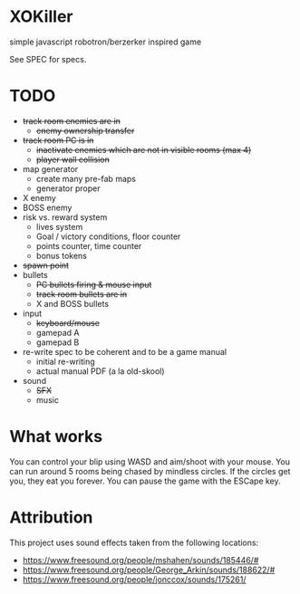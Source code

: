 XOKiller
========

simple javascript robotron/berzerker inspired game

See SPEC for specs.

TODO
====

* ~~track room enemies are in~~
  - ~~enemy ownership transfer~~
* ~~track room PC is in~~
  - ~~inactivate enemies which are not in visible rooms (max 4)~~
  - ~~player wall collision~~
* map generator
  - create many pre-fab maps
  - generator proper
* X enemy
* BOSS enemy
* risk vs. reward system
  - lives system
  - Goal / victory conditions, floor counter
  - points counter, time counter
  - bonus tokens
* ~~spawn point~~
* bullets
  - ~~PC bullets firing & mouse input~~
  - ~~track room bullets are in~~
  - X and BOSS bullets
* input
  - ~~keyboard/mouse~~
  - gamepad A
  - gamepad B
* re-write spec to be coherent and to be a game manual
  - initial re-writing
  - actual manual PDF (a la old-skool)
* sound
  - ~~SFX~~
  - music

What works
==========

You can control your blip using WASD and aim/shoot with your mouse. You can run around 5 rooms being chased by mindless circles. If the circles get you, they eat you forever. You can pause the game with the ESCape key.

Attribution
===========

This project uses sound effects taken from the following locations:
* https://www.freesound.org/people/mshahen/sounds/185446/#
* https://www.freesound.org/people/George_Arkin/sounds/188622/#
* https://www.freesound.org/people/jonccox/sounds/175261/

